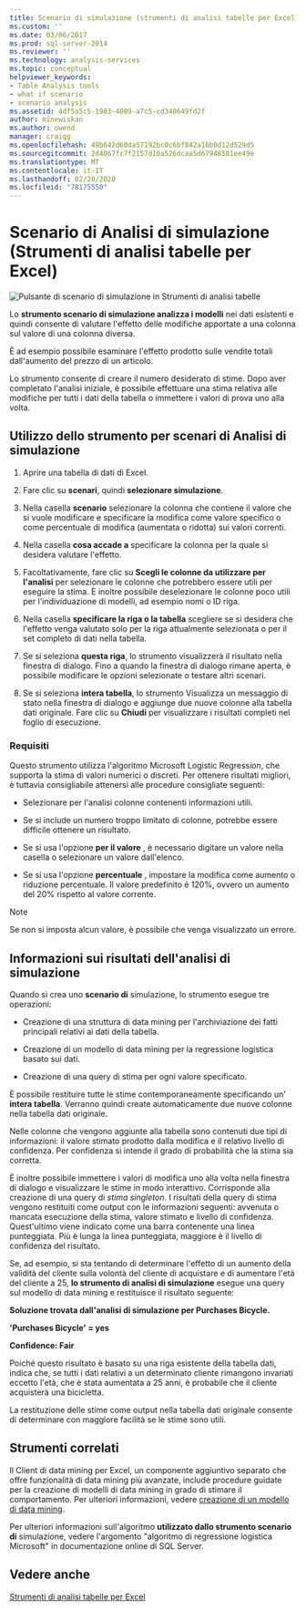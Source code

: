```yaml
---
title: Scenario di simulazione (strumenti di analisi tabelle per Excel) | Microsoft Docs
ms.custom: ''
ms.date: 03/06/2017
ms.prod: sql-server-2014
ms.reviewer: ''
ms.technology: analysis-services
ms.topic: conceptual
helpviewer_keywords:
- Table Analysis tools
- what if scenario
- scenario analysis
ms.assetid: 4df5a5c5-1983-4009-a7c5-cd340649fd2f
author: minewiskan
ms.author: owend
manager: craigg
ms.openlocfilehash: 49b642d60da57192bc0c6bf842a16b0d12d529d5
ms.sourcegitcommit: 2d4067fc7f2157d10a526dcaa5d67948581ee49e
ms.translationtype: MT
ms.contentlocale: it-IT
ms.lasthandoff: 02/28/2020
ms.locfileid: "78175550"
---
```

# <a name="what-if-scenario-table-analysis-tools-for-excel"></a>Scenario di Analisi di simulazione (Strumenti di analisi tabelle per Excel)
  ![Pulsante di scenario di simulazione in Strumenti di analisi tabelle](media/tat-whatif.gif "Pulsante di scenario di simulazione in Strumenti di analisi tabelle")

 Lo **strumento scenario di simulazione analizza i modelli** nei dati esistenti e quindi consente di valutare l'effetto delle modifiche apportate a una colonna sul valore di una colonna diversa.

 È ad esempio possibile esaminare l'effetto prodotto sulle vendite totali dall'aumento del prezzo di un articolo.

 Lo strumento consente di creare il numero desiderato di stime. Dopo aver completato l'analisi iniziale, è possibile effettuare una stima relativa alle modifiche per tutti i dati della tabella o immettere i valori di prova uno alla volta.

## <a name="using-the-what-if-scenario-tool"></a>Utilizzo dello strumento per scenari di Analisi di simulazione

1.  Aprire una tabella di dati di Excel.

2.  Fare clic su **scenari**, quindi **selezionare simulazione**.

3.  Nella casella **scenario** selezionare la colonna che contiene il valore che si vuole modificare e specificare la modifica come valore specifico o come percentuale di modifica (aumentata o ridotta) sui valori correnti.

4.  Nella casella **cosa accade a** specificare la colonna per la quale si desidera valutare l'effetto.

5.  Facoltativamente, fare clic su **Scegli le colonne da utilizzare per l'analisi** per selezionare le colonne che potrebbero essere utili per eseguire la stima. È inoltre possibile deselezionare le colonne poco utili per l'individuazione di modelli, ad esempio nomi o ID riga.

6.  Nella casella **specificare la riga o la tabella** scegliere se si desidera che l'effetto venga valutato solo per la riga attualmente selezionata o per il set completo di dati nella tabella.

7.  Se si seleziona **questa riga**, lo strumento visualizzerà il risultato nella finestra di dialogo. Fino a quando la finestra di dialogo rimane aperta, è possibile modificare le opzioni selezionate o testare altri scenari.

8.  Se si seleziona **intera tabella**, lo strumento Visualizza un messaggio di stato nella finestra di dialogo e aggiunge due nuove colonne alla tabella dati originale. Fare clic su **Chiudi** per visualizzare i risultati completi nel foglio di esecuzione.

### <a name="requirements"></a>Requisiti
 Questo strumento utilizza l'algoritmo Microsoft Logistic Regression, che supporta la stima di valori numerici o discreti. Per ottenere risultati migliori, è tuttavia consigliabile attenersi alle procedure consigliate seguenti:

-   Selezionare per l'analisi colonne contenenti informazioni utili.

-   Se si include un numero troppo limitato di colonne, potrebbe essere difficile ottenere un risultato.

-   Se si usa l'opzione **per il valore** , è necessario digitare un valore nella casella o selezionare un valore dall'elenco.

-   Se si usa l'opzione **percentuale** , impostare la modifica come aumento o riduzione percentuale. Il valore predefinito è 120%, ovvero un aumento del 20% rispetto al valore corrente.

> [!NOTE]
>  Se non si imposta alcun valore, è possibile che venga visualizzato un errore.

## <a name="understanding-the-results-of-what-if-analysis"></a>Informazioni sui risultati dell'analisi di simulazione
 Quando si crea uno **scenario di** simulazione, lo strumento esegue tre operazioni:

-   Creazione di una struttura di data mining per l'archiviazione dei fatti principali relativi ai dati della tabella.

-   Creazione di un modello di data mining per la regressione logistica basato sui dati.

-   Creazione di una query di stima per ogni valore specificato.

 È possibile restituire tutte le stime contemporaneamente specificando un' **intera tabella**. Verranno quindi create automaticamente due nuove colonne nella tabella dati originale.

 Nelle colonne che vengono aggiunte alla tabella sono contenuti due tipi di informazioni: il valore stimato prodotto dalla modifica e il relativo livello di confidenza. Per confidenza si intende il grado di probabilità che la stima sia corretta.

 È inoltre possibile immettere i valori di modifica uno alla volta nella finestra di dialogo e visualizzare le stime in modo interattivo. Corrisponde alla creazione di una query di *stima singleton*. I risultati della query di stima vengono restituiti come output con le informazioni seguenti: avvenuta o mancata esecuzione della stima, valore stimato e livello di confidenza. Quest'ultimo viene indicato come una barra contenente una linea punteggiata. Più è lunga la linea punteggiata, maggiore è il livello di confidenza del risultato.

 Se, ad esempio, si sta tentando di determinare l'effetto di un aumento della validità del cliente sulla volontà del cliente di acquistare e di aumentare l'età del cliente a 25, **lo strumento di analisi di simulazione** esegue una query sul modello di data mining e restituisce il risultato seguente:

 **Soluzione trovata dall'analisi di simulazione per Purchases Bicycle.**

 **'Purchases Bicycle' = yes**

 **Confidence: Fair**

 Poiché questo risultato è basato su una riga esistente della tabella dati, indica che, se tutti i dati relativi a un determinato cliente rimangono invariati eccetto l'età, che è stata aumentata a 25 anni, è probabile che il cliente acquisterà una bicicletta.

 La restituzione delle stime come output nella tabella dati originale consente di determinare con maggiore facilità se le stime sono utili.

## <a name="related-tools"></a>Strumenti correlati
 Il Client di data mining per Excel, un componente aggiuntivo separato che offre funzionalità di data mining più avanzate, include procedure guidate per la creazione di modelli di data mining in grado di stimare il comportamento. Per ulteriori informazioni, vedere [creazione di un modello di data mining](creating-a-data-mining-model.md).

 Per ulteriori informazioni sull'algoritmo **utilizzato dallo strumento scenario di** simulazione, vedere l'argomento "algoritmo di regressione logistica Microsoft" in documentazione online di SQL Server.

## <a name="see-also"></a>Vedere anche
 [Strumenti di analisi tabelle per Excel](table-analysis-tools-for-excel.md)


